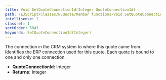 ```yaml
---
title: Void SetQuoteConnectionId(Integer QuoteConnectionId)
path: /EJScript/Classes/NSQuote/Member functions/Void SetQuoteConnectionId(Integer p_0)
intellisense: 1
classref: 1
sortOrder: 5943
keywords: SetQuoteConnectionId(Integer)
---
```



The connection in the CRM system to where this quote came from. Identifies the ERP connection used for this quote. Each quote is bound to one and only one connection.



* **QuoteConnectionId:** Integer
* **Returns:** Integer


